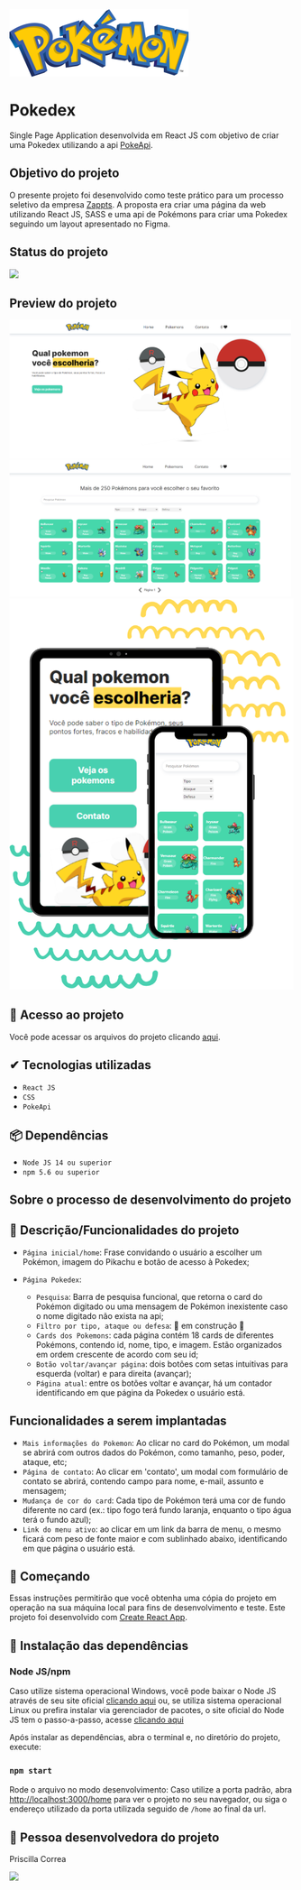 <img src="https://raw.githubusercontent.com/prissycorrea/pokedex-zappts/fb90335df5835526343f690a506c08deff3165d6/project-images/logo.svg">

# Pokedex
Single Page Application desenvolvida em React JS com objetivo de criar uma Pokedex utilizando a api [PokeApi](https://pokeapi.co/).

## Objetivo do projeto
O presente projeto foi desenvolvido como teste prático para um processo seletivo da empresa [Zappts](https://www.zappts.com.br/). A proposta era criar uma página da web utilizando React JS, SASS e uma api de Pokémons para criar uma Pokedex seguindo um layout apresentado no Figma.

## Status do projeto
<img src="http://img.shields.io/static/v1?label=STATUS&message=EM%20DESENVOLVIMENTO&color=GREEN&style=for-the-badge"/>

## Preview do projeto
<img src="https://github.com/prissycorrea/pokedex-zappts/blob/main/readme-images/pc-home.PNG?raw=true" width="500">
<img src="https://github.com/prissycorrea/pokedex-zappts/blob/main/readme-images/pc-screen-pokedex.PNG?raw=true" width="500">
<img src="https://raw.githubusercontent.com/prissycorrea/pokedex-zappts/fb90335df5835526343f690a506c08deff3165d6/readme-images/mockup-pokedex-mobile.svg" width="550">

## 📁 Acesso ao projeto
Você pode acessar os arquivos do projeto clicando [aqui](https://github.com/prissycorrea/pokedex-zappts).

## ✔ Tecnologias utilizadas
- ``React JS``
- ``CSS``
- ``PokeApi``

## 📦 Dependências
- ``Node JS 14 ou superior``
- ``npm 5.6 ou superior``

## Sobre o processo de desenvolvimento do projeto


## 🔨 Descrição/Funcionalidades do projeto
- `Página inicial/home`: Frase convidando o usuário a escolher um Pokémon, imagem do Pikachu e botão de acesso à Pokedex;

- `Página Pokedex`: 
  - `Pesquisa`: Barra de pesquisa funcional, que retorna o card do Pokémon digitado ou uma mensagem de Pokémon inexistente caso o nome digitado não exista na api;
  - `Filtro por tipo, ataque ou defesa`: :construction: em construção :construction:
  - `Cards dos Pokemons`: cada página contém 18 cards de diferentes Pokémons, contendo id, nome, tipo, e imagem. Estão organizados em ordem crescente de acordo com seu id;
  - `Botão voltar/avançar página`: dois botões com setas intuitivas para esquerda (voltar) e para direita (avançar);
  - `Página atual`: entre os botões voltar e avançar, há um contador identificando em que página da Pokedex o usuário está.

## Funcionalidades a serem implantadas
- `Mais informações do Pokemon`: Ao clicar no card do Pokémon, um modal se abrirá com outros dados do Pokémon, como tamanho, peso, poder, ataque, etc;
- `Página de contato`: Ao clicar em 'contato', um modal com formulário de contato se abrirá, contendo campo para nome, e-mail, assunto e mensagem;
- `Mudança de cor do card`: Cada tipo de Pokémon terá uma cor de fundo diferente no card (ex.: tipo fogo terá fundo laranja, enquanto o tipo água terá o fundo azul);
- `Link do menu ativo`: ao clicar em um link da barra de menu, o mesmo ficará com peso de fonte maior e com sublinhado abaixo, identificando em que página o usuário está.

## 🚀 Começando
Essas instruções permitirão que você obtenha uma cópia do projeto em operação na sua máquina local para fins de desenvolvimento e teste.
Este projeto foi desenvolvido com [Create React App](https://github.com/facebook/create-react-app).

## 🔧 Instalação das dependências
### Node JS/npm
Caso utilize sistema operacional Windows, você pode baixar o Node JS através de seu site oficial [clicando aqui](https://nodejs.org/en/)
ou, se utiliza sistema operacional Linux ou prefira instalar via gerenciador de pacotes, o site oficial do Node JS tem o passo-a-passo, acesse [clicando aqui](https://nodejs.org/pt-br/download/package-manager/) 


Após instalar as dependências, abra o terminal e, no diretório do projeto, execute:

### `npm start`

Rode o arquivo no modo desenvolvimento:
Caso utilize a porta padrão, abra [http://localhost:3000/home](http://localhost:3000/home) para ver o projeto no seu navegador, ou siga o endereço utilizado da porta utilizada seguido de `/home` ao final da url.

## 🖖 Pessoa desenvolvedora do projeto
Priscilla Correa

[<img src="https://cdn.jsdelivr.net/gh/devicons/devicon/icons/linkedin/linkedin-original.svg" width=30px>](https://www.linkedin.com/in/priscilla-correa/)

